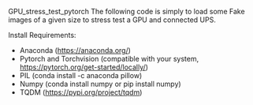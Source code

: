 GPU_stress_test_pytorch
The following code is simply to load some Fake images of a given size to stress test a GPU and connected UPS.

Install Requirements:
* Anaconda (https://anaconda.org/)
* Pytorch and Torchvision (compatible with your system, https://pytorch.org/get-started/locally/)
* PIL (conda install -c anaconda pillow)
* Numpy (conda install numpy or pip install numpy)
* TQDM (https://pypi.org/project/tqdm)
